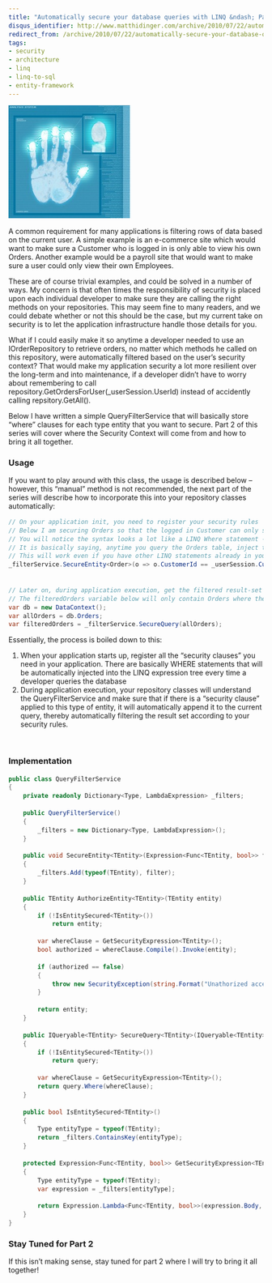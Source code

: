 ```yaml
---
title: "Automatically secure your database queries with LINQ &ndash; Part 1"
disqus_identifier: http://www.matthidinger.com/archive/2010/07/22/automatically-secure-your-database-queries-with-linq-part-1.aspx
redirect_from: /archive/2010/07/22/automatically-secure-your-database-queries-with-linq-part-1.aspx/
tags: 
- security
- architecture
- linq
- linq-to-sql
- entity-framework
---
```

![](/images/subtext-content/8eb6584b2301_132D8/security_thumb.jpg)

A common requirement for many applications is filtering rows of data based on the current user. A simple example is an e-commerce site which would want to make sure a Customer who is logged in is only able to view his own Orders. Another example would be a payroll site that would want to make sure a user could only view their own Employees.

These are of course trivial examples, and could be solved in a number of ways. My concern is that often times the responsibility of security is placed upon each individual developer to make sure they are calling the right methods on your repositories. This may seem fine to many readers, and we could debate whether or not this should be the case, but my current take on security is to let the application infrastructure handle those details for you.

What if I could easily make it so anytime a developer needed to use an IOrderRepository to retrieve orders, no matter which methods he called on this repository, were automatically filtered based on the user’s security context? That would make my application security a lot more resilient over the long-term and into maintenance, if a developer didn’t have to worry about remembering to call repository.GetOrdersForUser(\_userSession.UserId) instead of accidently calling repsitory.GetAll().

Below I have written a simple QueryFilterService that will basically store “where” clauses for each type entity that you want to secure. Part 2 of this series will cover where the Security Context will come from and how to bring it all together.

### Usage

If you want to play around with this class, the usage is described below – however, this “manual” method is not recommended, the next part of the series will describe how to incorporate this into your repository classes automatically:

```csharp
// On your application init, you need to register your security rules
// Below I am securing Orders so that the logged in Customer can only see his own Orders
// You will notice the syntax looks a lot like a LINQ Where statement -- which is exactly what it is.
// It is basically saying, anytime you query the Orders table, inject the following WHERE clause so that only the current Customer's Orders are returned
// This will work even if you have other LINQ statements already in your query, including other where statements
_filterService.SecureEntity<Order>(o => o.CustomerId == _userSession.CustomerId);


// Later on, during application execution, get the filtered result-set of any entity...
// The filteredOrders variable below will only contain Orders where the order.CustomerId == the logged-in CustomerId
var db = new DataContext();
var allOrders = db.Orders;
var filteredOrders = _filterService.SecureQuery(allOrders);
```

Essentially, the process is boiled down to this:

1.  When your application starts up, register all the “security clauses” you need in your application. There are basically WHERE statements that will be automatically injected into the LINQ expression tree every time a developer queries the database
2.  During application execution, your repository classes will understand the QueryFilterService and make sure that if there is a “security clause” applied to this type of entity, it will automatically append it to the current query, thereby automatically filtering the result set according to your security rules.

 

### Implementation

```csharp
public class QueryFilterService
{
    private readonly Dictionary<Type, LambdaExpression> _filters;

    public QueryFilterService()
    {
        _filters = new Dictionary<Type, LambdaExpression>();
    }

    public void SecureEntity<TEntity>(Expression<Func<TEntity, bool>> filter)
    {
        _filters.Add(typeof(TEntity), filter);
    }

    public TEntity AuthorizeEntity<TEntity>(TEntity entity)
    {
        if (!IsEntitySecured<TEntity>())
            return entity;

        var whereClause = GetSecurityExpression<TEntity>();
        bool authorized = whereClause.Compile().Invoke(entity);

        if (authorized == false)
        {
            throw new SecurityException(string.Format("Unathorized access to the requested entity: {0}.", typeof(TEntity)));
        }

        return entity;
    }

    public IQueryable<TEntity> SecureQuery<TEntity>(IQueryable<TEntity> query)
    {
        if (!IsEntitySecured<TEntity>())
            return query;

        var whereClause = GetSecurityExpression<TEntity>();
        return query.Where(whereClause);
    }

    public bool IsEntitySecured<TEntity>()
    {
        Type entityType = typeof(TEntity);
        return _filters.ContainsKey(entityType);
    }

    protected Expression<Func<TEntity, bool>> GetSecurityExpression<TEntity>()
    {
        Type entityType = typeof(TEntity);
        var expression = _filters[entityType];

        return Expression.Lambda<Func<TEntity, bool>>(expression.Body, expression.Parameters);
    }
}
```

### Stay Tuned for Part 2

If this isn’t making sense, stay tuned for part 2 where I will try to bring it all together!

 

 

